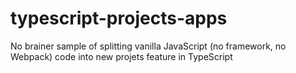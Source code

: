 # typescript-projects-apps
No brainer sample of splitting vanilla JavaScript (no framework, no Webpack) code into new projets feature in TypeScript
